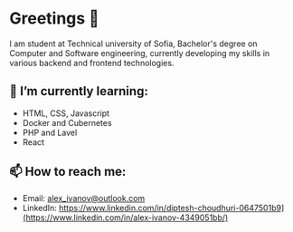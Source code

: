 # Greetings 👋

I am student at Technical university of Sofia, Bachelor's degree on Computer and Software engineering, currently developing my skills in various backend and frontend technologies.

## 🌱 I’m currently learning:

- HTML, CSS, Javascript
- Docker and Cubernetes
- PHP and Lavel
- React

## 📫 How to reach me:

- Email: alex_ivanov@outlook.com
- LinkedIn: https://www.linkedin.com/in/diptesh-choudhuri-0647501b9](https://www.linkedin.com/in/alex-ivanov-4349051bb/)
<!--
**AlexIvanov01/AlexIvanov01** is a ✨ _special_ ✨ repository because its `README.md` (this file) appears on your GitHub profile.

Here are some ideas to get you started:

- 🔭 I’m currently working on ...
- 🌱 I’m currently learning ...
- 👯 I’m looking to collaborate on ...
- 🤔 I’m looking for help with ...
- 💬 Ask me about ...
- 📫 How to reach me: ...
- 😄 Pronouns: ...
- ⚡ Fun fact: ...
-->
